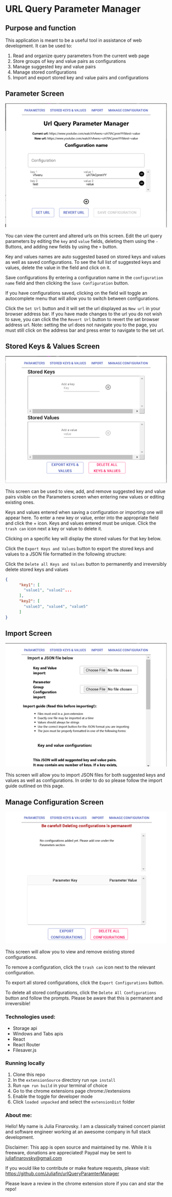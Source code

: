 # URL Query Parameter Manager


## Purpose and function

This application is meant to be a useful tool in assistance of web development. It can be used to:

1. Read and organize query parameters from the current web page
2. Store groups of key and value pairs as configurations
3. Manage suggested key and value pairs
4. Manage stored configurations
5. Import and export stored key and value pairs and configurations



##  Parameter Screen

![Parameter Screen](/images/ParameterScreen.PNG)

You can view the current and altered urls on this screen. Edit the url query parameters by editing the `key` and `value` fields, deleting them using the `-` Buttons, and adding new fields by using the `+` button. 

Key and values names are auto suggested based on stored keys and values as well as saved configurations. To see the full list of suggested keys and values, delete the value in the field and click on it.

Save configurations By entering a configuration name in the `configuration name` field and then clicking the `Save Configuration` button.

If you have configurations saved, clicking on the field will toggle an autocomplete menu that will allow you to switch between configurations.

Click the `Set Url` button and it will set the url displayed as `New url` in your browser address bar. If you have made changes to the url you do not wish to save, you can click the the `Revert Url` button to revert the set browser address url. Note: setting the url does not navigate you to the page, you must still click on the address bar and press enter to navigate to the set url.

##  Stored Keys & Values Screen

![Stored Keys & Values Screen](/images/KeysAndValuesScreen.PNG)


This screen can be used to view, add, and remove suggested key and value pairs visible on the Parameters screen when entering new values or editing existing ones.

Keys and values entered when saving a configuration or importing one will appear here. To enter a new key or value, enter into the appropriate field and click the + icon. Keys and values entered must be unique. Click the `trash can` icon next a key or value to delete it.

Clicking on a specific key will display the stored values for that key below.

Click the `Export Keys and Values` button to export the stored keys and values to a JSON file formatted in the following structure:

Click the `Delete all Keys and Values` button to permanently and irreversibly delete stored keys and values


```json 
{
      "key1": [
        "value1", "value2"...
      ],
      "key2": [
        "value3", "value4", "value5"
      ]
}
```


##  Import Screen

![Stored Keys & Values Screen](/images/ImportScreen.PNG)

This screen will allow you to import JSON files for both suggested keys and values as well as configurations. In order to do so please follow the import guide outlined on this page.


##  Manage Configuration Screen

![Manage Screen](/images/ConfigurationScreen.PNG)


This screen will allow you to view and remove existing stored configurations. 

To remove a configuration, click the `trash can` icon next to the relevant configuration. 

To export all stored configurations, click the `Export Configurations` button.

To delete all stored configurations, click the `Delete All Configurations` button and follow the prompts. Please be aware that this is permanent and irreversible!



### Technologies used:

- Storage api
- Windows and Tabs apis
- React
- React Router
- Filesaver.js

### Running locally

1. Clone this repo
2. In the `extensionSource` directory run `npm install`
3. Run `npm run build` in your terminal of choice
4. Go to the chrome extensions page chrome://extensions
5. Enable the toggle for developer mode
6. Click `loaded unpacked` and select the `extensionDist` folder


### About me:

Hello! My name is Julia Finarovsky. I am a classically trained concert pianist and software engineer working at an awesome company in full stack development. 


Disclaimer: This app is open source and maintained by me. While it is freeware, donations are appreciated! Paypal may be sent to juliafinarovsky@gmail.com

If you would like to contribute or make feature requests, please visit: https://github.com/Juliafin/urlQueryParamterManager

Please leave a review in the chrome extension store if you can and star the repo!